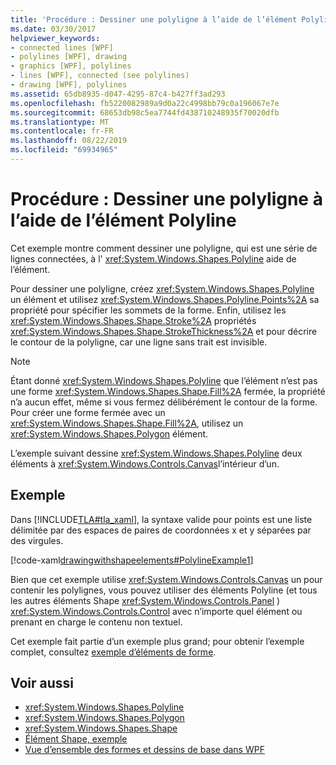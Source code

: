 ```yaml
---
title: 'Procédure : Dessiner une polyligne à l’aide de l’élément Polyline'
ms.date: 03/30/2017
helpviewer_keywords:
- connected lines [WPF]
- polylines [WPF], drawing
- graphics [WPF], polylines
- lines [WPF], connected (see polylines)
- drawing [WPF], polylines
ms.assetid: 65db8935-d047-4295-87c4-b427ff3ad293
ms.openlocfilehash: fb5220082989a9d0a22c4998bb79c0a196067e7e
ms.sourcegitcommit: 68653db98c5ea7744fd438710248935f70020dfb
ms.translationtype: MT
ms.contentlocale: fr-FR
ms.lasthandoff: 08/22/2019
ms.locfileid: "69934965"
---
```

# <a name="how-to-draw-a-polyline-by-using-the-polyline-element"></a>Procédure : Dessiner une polyligne à l’aide de l’élément Polyline
Cet exemple montre comment dessiner une polyligne, qui est une série de lignes connectées, à l' <xref:System.Windows.Shapes.Polyline> aide de l’élément.  
  
 Pour dessiner une polyligne, créez <xref:System.Windows.Shapes.Polyline> un élément et utilisez <xref:System.Windows.Shapes.Polyline.Points%2A> sa propriété pour spécifier les sommets de la forme. Enfin, utilisez les <xref:System.Windows.Shapes.Shape.Stroke%2A> propriétés <xref:System.Windows.Shapes.Shape.StrokeThickness%2A> et pour décrire le contour de la polyligne, car une ligne sans trait est invisible.  
  
> [!NOTE]
> Étant donné <xref:System.Windows.Shapes.Polyline> que l’élément n’est pas une forme <xref:System.Windows.Shapes.Shape.Fill%2A> fermée, la propriété n’a aucun effet, même si vous fermez délibérément le contour de la forme. Pour créer une forme fermée avec un <xref:System.Windows.Shapes.Shape.Fill%2A>, utilisez un <xref:System.Windows.Shapes.Polygon> élément.  
  
 L’exemple suivant dessine <xref:System.Windows.Shapes.Polyline> deux éléments à <xref:System.Windows.Controls.Canvas>l’intérieur d’un.  
  
## <a name="example"></a>Exemple  
 Dans [!INCLUDE[TLA#tla_xaml](../../../../includes/tlasharptla-xaml-md.md)], la syntaxe valide pour points est une liste délimitée par des espaces de paires de coordonnées x et y séparées par des virgules.  
  
 [!code-xaml[drawingwithshapeelements#PolylineExample1](~/samples/snippets/csharp/VS_Snippets_Wpf/DrawingWithShapeElements/CS/polylineexample.xaml#polylineexample1)]  
  
 Bien que cet exemple utilise <xref:System.Windows.Controls.Canvas> un pour contenir les polylignes, vous pouvez utiliser des éléments Polyline (et tous les autres éléments Shape <xref:System.Windows.Controls.Panel> ) <xref:System.Windows.Controls.Control> avec n’importe quel élément ou prenant en charge le contenu non textuel.  
  
 Cet exemple fait partie d’un exemple plus grand; pour obtenir l’exemple complet, consultez [exemple d’éléments de forme](https://go.microsoft.com/fwlink/?LinkID=160037).  
  
## <a name="see-also"></a>Voir aussi

- <xref:System.Windows.Shapes.Polyline>
- <xref:System.Windows.Shapes.Polygon>
- <xref:System.Windows.Shapes.Shape>
- [Élément Shape, exemple](https://go.microsoft.com/fwlink/?LinkID=160037)
- [Vue d’ensemble des formes et dessins de base dans WPF](shapes-and-basic-drawing-in-wpf-overview.md)

